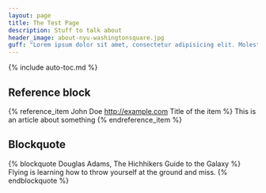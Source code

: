 ```yaml
---
layout: page
title: The Test Page
description: Stuff to talk about
header_image: about-nyu-washingtonsquare.jpg
guff: "Lorem ipsum dolor sit amet, consectetur adipisicing elit. Molestias, cumque, fugit recusandae doloremque fuga sunt nostrum cupiditate cum nisi eaque accusamus repellendus nemo consequatur rem praesentium id autem ratione harum."
---
```



{% include auto-toc.md %}






## Reference block

{% reference_item John Doe http://example.com Title of the item %}
This is an article about something
{% endreference_item %}



## Blockquote

{% blockquote Douglas Adams, The Hichhikers Guide to the Galaxy %}
Flying is learning how to throw yourself at the ground and miss.
{% endblockquote %}

